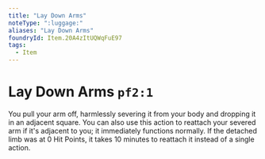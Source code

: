 ```yaml
---
title: "Lay Down Arms"
noteType: ":luggage:"
aliases: "Lay Down Arms"
foundryId: Item.20A4zItUQWqFuE97
tags:
  - Item
---
```


# Lay Down Arms `pf2:1`

You pull your arm off, harmlessly severing it from your body and dropping it in an adjacent square. You can also use this action to reattach your severed arm if it's adjacent to you; it immediately functions normally. If the detached limb was at 0 Hit Points, it takes 10 minutes to reattach it instead of a single action.
